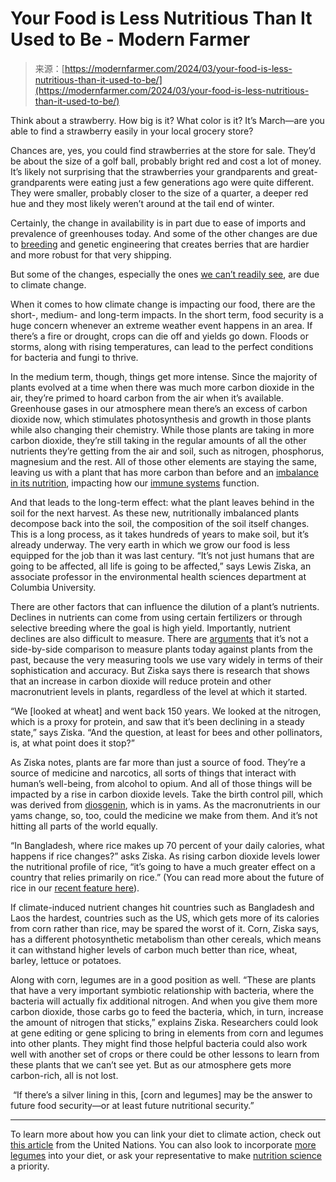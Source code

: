 <!--yml
category: 未分类
date: 2024-05-27 14:40:51
-->

# Your Food is Less Nutritious Than It Used to Be - Modern Farmer

> 来源：[https://modernfarmer.com/2024/03/your-food-is-less-nutritious-than-it-used-to-be/](https://modernfarmer.com/2024/03/your-food-is-less-nutritious-than-it-used-to-be/)

Think about a strawberry. How big is it? What color is it? It’s March—are you able to find a strawberry easily in your local grocery store? 

Chances are, yes, you could find strawberries at the store for sale. They’d be about the size of a golf ball, probably bright red and cost a lot of money. It’s likely not surprising that the strawberries your grandparents and great-grandparents were eating just a few generations ago were quite different. They were smaller, probably closer to the size of a quarter, a deeper red hue and they most likely weren’t around at the tail end of winter. 

Certainly, the change in availability is in part due to ease of imports and prevalence of greenhouses today. And some of the other changes are due to [breeding](https://www.bbc.com/future/bespoke/follow-the-food/why-modern-food-lost-its-nutrients/) and genetic engineering that creates berries that are hardier and more robust for that very shipping.

But some of the changes, especially the ones [we can’t readily see](https://www.nature.com/articles/nature13179), are due to climate change. 

When it comes to how climate change is impacting our food, there are the short-, medium- and long-term impacts. In the short term, food security is a huge concern whenever an extreme weather event happens in an area. If there’s a fire or drought, crops can die off and yields go down. Floods or storms, along with rising temperatures, can lead to the perfect conditions for bacteria and fungi to thrive. 

In the medium term, though, things get more intense. Since the majority of plants evolved at a time when there was much more carbon dioxide in the air, they’re primed to hoard carbon from the air when it’s available. Greenhouse gases in our atmosphere mean there’s an excess of carbon dioxide now, which stimulates photosynthesis and growth in those plants while also changing their chemistry. While those plants are taking in more carbon dioxide, they’re still taking in the regular amounts of all the other nutrients they’re getting from the air and soil, such as nitrogen, phosphorus, magnesium and the rest. All of those other elements are staying the same, leaving us with a plant that has more carbon than before and an [imbalance in its nutrition](https://elifesciences.org/articles/02245), impacting how our [immune systems](https://www.hsph.harvard.edu/c-change/subtopics/climate-change-nutrition/#:~:text=Recent%20studies%20also%20found%20that,moves%20oxygen%20in%20our%20bloodstream.) function.

And that leads to the long-term effect: what the plant leaves behind in the soil for the next harvest. As these new, nutritionally imbalanced plants decompose back into the soil, the composition of the soil itself changes. This is a long process, as it takes hundreds of years to make soil, but it’s already underway. The very earth in which we grow our food is less equipped for the job than it was last century. “It’s not just humans that are going to be affected, all life is going to be affected,” says Lewis Ziska, an associate professor in the environmental health sciences department at Columbia University.

There are other factors that can influence the dilution of a plant’s nutrients. Declines in nutrients can come from using certain fertilizers or through selective breeding where the goal is high yield. Importantly, nutrient declines are also difficult to measure. There are [arguments](https://www.pawprint.eco/eco-blog/nutritional-value-food#:~:text=%E2%80%8DClimate%20change%20has%20a%20two,nutrition%20available%20in%20some%20crops.&text=Most%20of%20us%20are%20now,its%20impact%20on%20weather%20patterns.) that it’s not a side-by-side comparison to measure plants today against plants from the past, because the very measuring tools we use vary widely in terms of their sophistication and accuracy. But Ziska says there is research that shows that an increase in carbon dioxide will reduce protein and other macronutrient levels in plants, regardless of the level at which it started.

“We [looked at wheat] and went back 150 years. We looked at the nitrogen, which is a proxy for protein, and saw that it’s been declining in a steady state,” says Ziska. “And the question, at least for bees and other pollinators, is, at what point does it stop?”

As Ziska notes, plants are far more than just a source of food. They’re a source of medicine and narcotics, all sorts of things that interact with human’s well-being, from alcohol to opium. And all of those things will be impacted by a rise in carbon dioxide levels. Take the birth control pill, which was derived from [diosgenin](https://www.tga.gov.au/news/blog/camels-yams-and-intestines-conception-contraception#:~:text=Plants%20also%20had%20an%20important,main%20hormones%20in%20the%20pill.), which is in yams. As the macronutrients in our yams change, so, too, could the medicine we make from them. And it’s not hitting all parts of the world equally. 

“In Bangladesh, where rice makes up 70 percent of your daily calories, what happens if rice changes?” asks Ziska. As rising carbon dioxide levels lower the nutritional profile of rice, “it’s going to have a much greater effect on a country that relies primarily on rice.” (You can read more about the future of rice in our [recent feature here](https://modernfarmer.com/2024/01/what-will-become-of-rice/)).

If climate-induced nutrient changes hit countries such as Bangladesh and Laos the hardest, countries such as the US, which gets more of its calories from corn rather than rice, may be spared the worst of it. Corn, Ziska says, has a different photosynthetic metabolism than other cereals, which means it can withstand higher levels of carbon much better than rice, wheat, barley, lettuce or potatoes. 

Along with corn, legumes are in a good position as well. “These are plants that have a very important symbiotic relationship with bacteria, where the bacteria will actually fix additional nitrogen. And when you give them more carbon dioxide, those carbs go to feed the bacteria, which, in turn, increase the amount of nitrogen that sticks,” explains Ziska. Researchers could look at gene editing or gene splicing to bring in elements from corn and legumes into other plants. They might find those helpful bacteria could also work well with another set of crops or there could be other lessons to learn from these plants that we can’t see yet. But as our atmosphere gets more carbon-rich, all is not lost. 

 “If there’s a silver lining in this, [corn and legumes] may be the answer to future food security—or at least future nutritional security.”

***

To learn more about how you can link your diet to climate action, check out [this article](https://unfccc.int/news/5-ways-changing-your-diet-can-be-a-climate-action) from the United Nations. You can also look to incorporate [more legumes](https://www.heartfoundation.org.au/blog/why-you-need-legumes-in-your-life) into your diet, or ask your representative to make [nutrition science](https://blog.ucsusa.org/sarah-reinhardt/sustainable-nutrition-science-could-help-solve-climate-and-health-crises-why-isnt-the-federal-government-funding-more-of-it/) a priority.